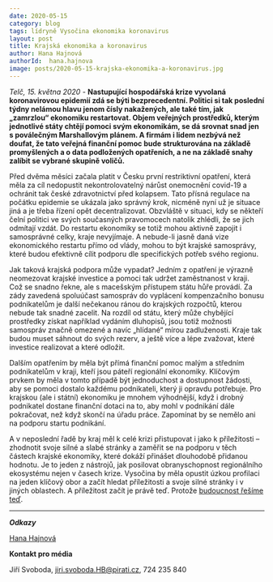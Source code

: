 ```yaml
---
date: 2020-05-15
category: blog
tags: lídryně Vysočina ekonomika koronavirus
layout: post
title: Krajská ekonomika a koronavirus
author: Hana Hajnová 
authorId:  hana.hajnova
image: posts/2020-05-15-krajska-ekonomika-a-koronavirus.jpg
---
```


*Telč, 15. května 2020* - **Nastupující hospodářská krize vyvolaná koronavirovou epidemií zdá se býti bezprecedentní. Politici si tak poslední týdny nelámou hlavu jenom čísly nakažených, ale také tím, jak „zamrzlou“ ekonomiku restartovat. Objem veřejných prostředků, kterým jednotlivé státy chtějí pomoci svým ekonomikám, se dá srovnat snad jen s poválečným Marshallovým plánem. A firmám i lidem nezbývá než doufat, že tato veřejná finanční pomoc bude strukturována na základě promyšlených a o data podložených opatřeních, a ne na základě snahy zalíbit se vybrané skupině voličů.** 

Před dvěma měsíci začala platit v Česku první restriktivní opatření, která měla za cíl nedopustit nekontrolovatelný nárůst onemocnění covid-19 a ochránit tak české zdravotnictví před kolapsem. Tato přísná regulace na počátku epidemie se ukázala jako správný krok, nicméně nyní už je situace jiná a je třeba řízení opět decentralizovat. Obzvláště v situaci, kdy se někteří čelní politici ve svých současných pravomocech natolik zhlédli, že se jich odmítají vzdát. Do restartu ekonomiky se totiž mohou aktivně zapojit i samosprávné celky, kraje nevyjímaje. A nebude-li jasně daná vize ekonomického restartu přímo od vlády, mohou to být krajské samosprávy, které budou efektivně cílit podporu dle specifických potřeb svého regionu.

Jak taková krajská podpora může vypadat? Jedním z opatření je výrazně neomezovat krajské investice a pomoci tak udržet zaměstnanost v kraji. Což se snadno řekne, ale s macešským přístupem státu hůře provádí. Za zády zavedená spoluúčast samospráv do vyplácení kompenzačního bonusu podnikatelům je další nečekanou ránou do krajských rozpočtů, kterou nebude tak snadné zacelit. Na rozdíl od státu, který může chybějící prostředky získat například vydáním dluhopisů, jsou totiž možnosti samospráv značně omezené a navíc „hlídané“ mírou zadluženosti. Kraje tak budou muset sáhnout do svých rezerv, a ještě více a lépe zvažovat, které investice realizovat a které odložit.  

Dalším opatřením by měla být přímá finanční pomoc malým a středním podnikatelům v kraji, kteří jsou páteří regionální ekonomiky. Klíčovým prvkem by měla v tomto případě být jednoduchost a dostupnost žádosti, aby se pomoci dostalo každému podnikateli, který ji opravdu potřebuje. Pro krajskou (ale i státní) ekonomiku je mnohem výhodnější, když i drobný podnikatel dostane finanční dotaci na to, aby mohl v podnikání dále pokračovat, než když skončí na úřadu práce. Zapomínat by se nemělo ani na podporu startu podnikání. 

A v neposlední řadě by kraj měl k celé krizi přistupovat i jako k příležitosti – zhodnotit svoje silné a slabé stránky a zaměřit se na podporu v těch částech krajské ekonomiky, které dokáží přinášet dlouhodobě přidanou hodnotu. Je to jeden z nástrojů, jak posilovat obranyschopnost regionálního ekosystému nejen v časech krize. Vysočina by měla opustit úzkou profilaci na jeden klíčový obor a začít hledat příležitosti a svoje silné stránky i v jiných oblastech. A příležitost začít je právě teď. Protože [budoucnost řešíme teď](https://budoucnostresimeted.cz). 

---

***Odkazy***

[Hana Hajnová](https://vysocina.pirati.cz/lide/hana-hajnova/)


**Kontakt pro média**

Jiří Svoboda, <jiri.svoboda.HB@pirati.cz>, 724 235 840
